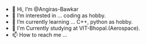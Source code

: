 - 👋 Hi, I’m @Angiras-Bawkar
- 👀 I’m interested in ... coding as hobby.
- 🌱 I’m currently learning ... C++, python as hobby.
- 🏫 I'm Currently studying at VIT-Bhopal.(Aerospace).
- 📫 How to reach me ... 

<!---
Angiras-Bawkar/Angiras-Bawkar is a ✨ special ✨ repository because its `README.md` (this file) appears on your GitHub profile.
You can click the Preview link to take a look at your changes.
--->
